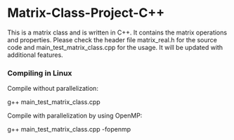 # Matrix-Class-Project-C++
This is a matrix class and is written in C++. It contains the matrix operations and properties. Please check the header file matrix_real.h for the source code and main_test_matrix_class.cpp for the usage. It will be updated with additional features.

### Compiling in Linux

Compile without parallelization:

g++ main_test_matrix_class.cpp

Compile with parallelization by using OpenMP:

g++ main_test_matrix_class.cpp  -fopenmp